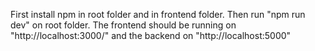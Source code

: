First install npm in root folder and in frontend folder.
Then run "npm run dev" on root folder. 
The frontend should be running on "http://localhost:3000/" and the backend on "http://localhost:5000"

